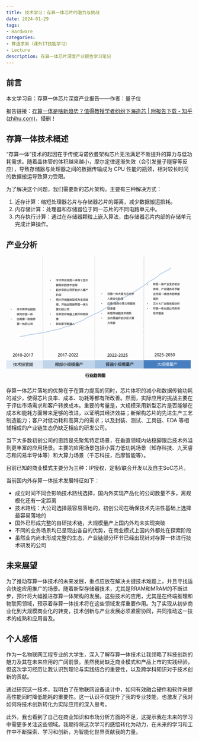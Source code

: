 ```yaml
---
title: 技术学习：存算一体芯片的潜力与挑战
date: 2024-01-29
tags: 
- Hardware
categories:
- 算道求索（课外IT技能学习）
- Lecture
description: 存算一体芯片深度产业报告学习笔记
---
```


## 前言

本文学习自：存算一体芯片深度产业报告——作者：量子位

报告链接：[存算一体是啥新趋势？值得教授学者纷纷下海造芯 | 附报告下载 - 知乎 (zhihu.com)](https://zhuanlan.zhihu.com/p/557673211)，侵删！

## 存算一体技术概述

“存算一体”技术的起因在于传统冯诺依曼架构芯片无法满足不断提升的算力与低功耗需求。随着晶体管的体积越来越小，摩尔定律逐渐失效（会引发量子隧穿等反应），导致存储器与处理器之间的数据传输成为 CPU 性能的瓶颈，相对较长时间的数据搬运导致算力受限。

为了解决这个问题，我们需要新的芯片架构。主要有三种解决方式：

1. 近存计算：缩短处理器芯片与存储器芯片的距离，减少数据搬运损耗。
2. 内存储计算：处理器和存储器位于同一芯片的不同电路单元中。
3. 内存执行计算：通过在存储器颗粒上嵌入算法，由存储器芯片内部的存储单元完成计算操作。

## 产业分析

![](https://raw.githubusercontent.com/Jingqing3948/FigureBed/main/mdImages/image-20240129171851417.png)

存算一体芯片落地的优势在于在算力提高的同时，芯片体积的减小和数据传输功耗的减少，使得芯片良率、成本、功耗等都有所改善。然而，实际应用的挑战主要在于评估市场需求和客户转换成本。重要的考量是，大规模采用新型芯片是否能够在成本和能耗方面带来足够的改进，以证明其经济效益；新架构芯片的先进生产工艺制造能力；客户对低功耗和高算力的需求；以及封装、测试、工具链、EDA 等相辅相成的产业链生态仍缺乏相应的研发公司。

当下大多数初创公司的思路是先聚焦特定场景，在垂直领域内站稳脚跟后技术外溢到更丰富的应用场景。主要的应用场景包括小算力低功耗场景（知存科技、九天睿芯和闪易半导体等）和大算力场景（千芯科技，后摩智能等）。

目前已知的商业模式主要分为三种：IP授权，定制/联合开发以及自主SoC芯片。

当前国内外存算一体技术发展特征如下：

- 成立时间不同会影响技术路线选择，国内外实现产品化的公司数量不多，离规模化还有一定距离
- 技术路线：大公司选择最容易落地的，初创公司在确保技术先进性基础上选择最容易落地的
- 国外已形成完整的自研技术链，大规模量产上国内外均未实现突破
- 不同的业务场景均已呈现出各自的优势，在商业模式上国内外都处在探索阶段
- 虽然业内尚未形成完整的生态，产业链部分环节已经出现针对存算一体进行技术研发的公司

## 未来展望

为了推动存算一体技术的未来发展，重点应放在解决关键技术难题上，并且寻找适合快速应用推广的场景。随着新型存储器技术，尤其是RRAM和MRAM的不断进步，预计将大幅推进存算一体架构的发展。这些技术的应用，尤其是在终端推理和物联网领域，预示着存算一体技术将在这些领域发挥重要作用。为了实现从初步商业化到大规模商业化的转变，技术创新与产业发展必须紧密协同，共同推动这一技术的成熟和应用普及。

## 个人感悟

作为一名物联网工程专业的大学生，深入了解存算一体技术让我领略了科技创新的魅力及其在未来应用的广阔前景。虽然我尚缺乏商业模式和产品上市的实践经验，但这次学习经历让我认识到理论与实践结合的重要性，以及跨学科知识对于技术创新的贡献。

通过研究这一技术，我明白了在物联网设备设计中，如何有效融合硬件和软件来提高性能同时降低能耗的重要性。这一认识不仅提升了我的专业技能，也激发了我对如何将技术创新转化为实际应用的深入思考。

此外，我也看到了自己在商业知识和市场分析方面的不足，这提示我在未来的学习中需更多关注这些领域。我期待将这次学习的感悟转化为动力，在未来的学习和工作中不断探索、学习和创新，为智能化世界贡献我的力量。